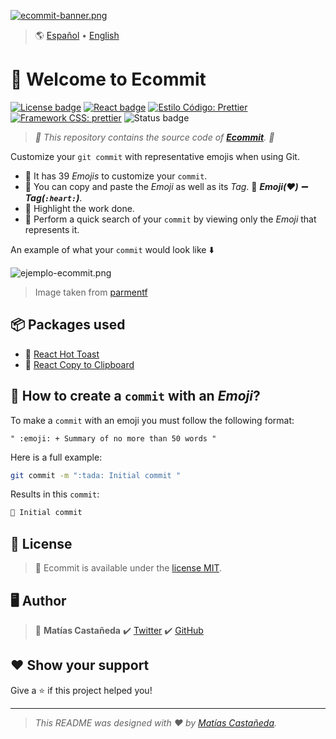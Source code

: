 [![ecommit-banner.png](https://i.postimg.cc/Fsphjhdr/ecommit-banner.png)](https://matcastaneda.github.io/ecommit/)

> :earth_americas: [Español](https://github.com/matcastaneda/ecommit/blob/main/README.md) • [English](https://github.com/matcastaneda/ecommit/blob/main/README.en.md)

# :wave: Welcome to Ecommit

[![License badge](https://img.shields.io/badge/License-MIT-success.svg?style=flat-square)](https://github.com/matcastaneda/ecommit/blob/main/LICENSE) [![React badge](https://img.shields.io/badge/React-17%2E0%2E2-blue.svg?style=flat-square&logo=react&logoColor=%2361DAFB)](https://github.com/facebook/react/blob/main/CHANGELOG.md#1702-march-22-2021) [![Estilo Código: Prettier](https://img.shields.io/badge/Style-Prettier-ff69b4.svg?style=flat-square)](https://github.com/prettier/prettier) [![Framework CSS: prettier](https://img.shields.io/badge/CSS_Framework-Tailwind-06B6D4.svg?style=flat-square&logo=Tailwind%20CSS)](https://tailwindcss.com/) ![Status badge](https://img.shields.io/badge/Status-In%20progress-yellow.svg?style=flat-square)

> _:open_file_folder: This repository contains the source code of **[Ecommit](https://github.com/matcastaneda/ecommit)**. :open_file_folder:_

Customize your `git commit` with representative emojis when using Git.

- :pushpin: It has 39 _Emojis_ to customize your `commit`.
- :pushpin: You can copy and paste the _Emoji_ as well as its _Tag_. :paperclip: **_Emoji(❤️) :heavy_minus_sign: Tag(`:heart:`)_**.
- :pushpin: Highlight the work done.
- :pushpin: Perform a quick search of your `commit` by viewing only the _Emoji_ that represents it.

An example of what your `commit` would look like :arrow_down:

![ejemplo-ecommit.png](https://i.postimg.cc/T1Q9ftQX/ejemplo-ecommit.png)

> Image taken from [parmentf](https://github.com/parmentf/node-concept-network)

## :package: Packages used

- :paperclip: [React Hot Toast](https://react-hot-toast.com/)
- :paperclip: [React Copy to Clipboard](https://github.com/nkbt/react-copy-to-clipboard)

## :rocket: How to create a `commit` with an _Emoji_?

To make a `commit` with an emoji you must follow the following format:

```
" :emoji: + Summary of no more than 50 words "
```

Here is a full example:

```sh
git commit -m ":tada: Initial commit "
```

Results in this `commit`:

```sh
🎉 Initial commit
```

## :open_book: License

> :paperclip: Ecommit is available under the [license MIT](https://opensource.org/licenses/mit-license.php).

## :desktop_computer: Author

> :bust_in_silhouette: **Matías Castañeda** :heavy_check_mark: [Twitter](https://twitter.com/maticmondaca) :heavy_check_mark: [GitHub](https://github.com/matcastaneda)

## :heart: Show your support

Give a :star: if this project helped you!

---

> _This README was designed with :heart: by [Matías Castañeda](https://github.com/matcastaneda)._

